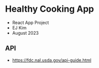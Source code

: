 # Healthy Cooking App
- React App Project
- EJ Kim
- August 2023

## API
- https://fdc.nal.usda.gov/api-guide.html
